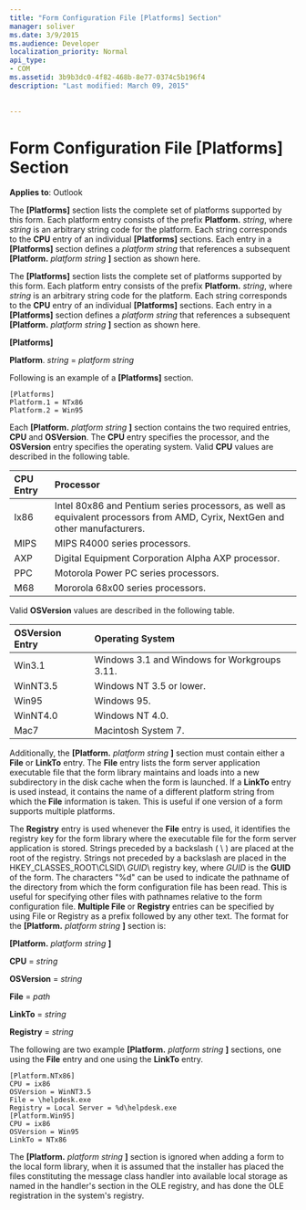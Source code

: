 ```yaml
---
title: "Form Configuration File [Platforms] Section"
manager: soliver
ms.date: 3/9/2015
ms.audience: Developer
localization_priority: Normal
api_type:
- COM
ms.assetid: 3b9b3dc0-4f82-468b-8e77-0374c5b196f4
description: "Last modified: March 09, 2015"
 
 
---
```


# Form Configuration File [Platforms] Section

  
  
**Applies to**: Outlook 
  
The **[Platforms]** section lists the complete set of platforms supported by this form. Each platform entry consists of the prefix **Platform.** _string_, where  _string_ is an arbitrary string code for the platform. Each string corresponds to the **CPU** entry of an individual **[Platforms]** sections. Each entry in a **[Platforms]** section defines a  _platform string_ that references a subsequent **[Platform.** _platform string_ **]** section as shown here. 
  
The **[Platforms]** section lists the complete set of platforms supported by this form. Each platform entry consists of the prefix **Platform.** _string_, where  _string_ is an arbitrary string code for the platform. Each string corresponds to the **CPU** entry of an individual **[Platforms]** sections. Each entry in a **[Platforms]** section defines a  _platform string_ that references a subsequent **[Platform.** _platform string_ **]** section as shown here. 
  
 **[Platforms]**
  
 **Platform**. _string_ =  _platform string_
  
Following is an example of a **[Platforms]** section. 
  
```
[Platforms]
Platform.1 = NTx86
Platform.2 = Win95

```

Each **[Platform.** _platform string_ **]** section contains the two required entries, **CPU** and **OSVersion**. The **CPU** entry specifies the processor, and the **OSVersion** entry specifies the operating system. Valid **CPU** values are described in the following table. 
  
|**CPU Entry**|**Processor**|
|:-----|:-----|
|Ix86  <br/> |Intel 80x86 and Pentium series processors, as well as equivalent processors from AMD, Cyrix, NextGen and other manufacturers.  <br/> |
|MIPS  <br/> |MIPS R4000 series processors.  <br/> |
|AXP  <br/> |Digital Equipment Corporation Alpha AXP processor.  <br/> |
|PPC  <br/> |Motorola Power PC series processors.  <br/> |
|M68  <br/> |Mororola 68x00 series processors.  <br/> |
   
Valid **OSVersion** values are described in the following table. 
  
|**OSVersion Entry**|**Operating System**|
|:-----|:-----|
|Win3.1  <br/> |Windows 3.1 and Windows for Workgroups 3.11.  <br/> |
|WinNT3.5  <br/> |Windows NT 3.5 or lower.  <br/> |
|Win95  <br/> |Windows 95.  <br/> |
|WinNT4.0  <br/> |Windows NT 4.0.  <br/> |
|Mac7  <br/> |Macintosh System 7.  <br/> |
   
Additionally, the **[Platform.** _platform string_ **]** section must contain either a **File** or **LinkTo** entry. The **File** entry lists the form server application executable file that the form library maintains and loads into a new subdirectory in the disk cache when the form is launched. If a **LinkTo** entry is used instead, it contains the name of a different platform string from which the **File** information is taken. This is useful if one version of a form supports multiple platforms. 
  
The **Registry** entry is used whenever the **File** entry is used, it identifies the registry key for the form library where the executable file for the form server application is stored. Strings preceded by a backslash ( \ ) are placed at the root of the registry. Strings not preceded by a backslash are placed in the HKEY_CLASSES_ROOT\CLSID\  _GUID_\ registry key, where  _GUID_ is the **GUID** of the form. The characters "%d" can be used to indicate the pathname of the directory from which the form configuration file has been read. This is useful for specifying other files with pathnames relative to the form configuration file. **Multiple File** or **Registry** entries can be specified by using File or Registry as a prefix followed by any other text. The format for the **[Platform.** _platform string_ **]** section is: 
  
 **[Platform.** _platform string_ **]**
  
 **CPU** =  _string_
  
 **OSVersion** =  _string_
  
 **File** =  _path_
  
 **LinkTo** =  _string_
  
 **Registry** =  _string_
  
The following are two example **[Platform.** _platform string_ **]** sections, one using the **File** entry and one using the **LinkTo** entry. 
  
```
[Platform.NTx86]
CPU = ix86
OSVersion = WinNT3.5
File = \helpdesk.exe
Registry = Local Server = %d\helpdesk.exe
[Platform.Win95]
CPU = ix86
OSVersion = Win95
LinkTo = NTx86

```

The **[Platform.** _platform string_ **]** section is ignored when adding a form to the local form library, when it is assumed that the installer has placed the files constituting the message class handler into available local storage as named in the handler's section in the OLE registry, and has done the OLE registration in the system's registry. 
  

